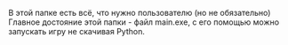 В этой папке есть всё, что нужно пользователю (но не обязательно)\
Главное достояние этой папки - файл main.exe, с его помощью можно запускать игру не скачивая Python.